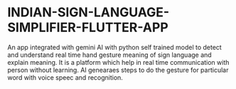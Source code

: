 # INDIAN-SIGN-LANGUAGE-SIMPLIFIER-FLUTTER-APP
 An app integrated with gemini AI with python self trained model to detect and understand real time hand gesture meaning of sign language and explain meaning. It is a platform which help in real time communication with person without learning. AI genearaes steps to do the gesture for particular word with voice speec and recognition.
